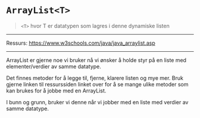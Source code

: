 # `ArrayList<T>`

> `<T>` hvor T er datatypen som lagres i denne dynamiske listen

---

Ressurs: https://www.w3schools.com/java/java_arraylist.asp

---

ArrayList er gjerne noe vi bruker nå vi ønsker å holde styr på en liste med elementer/verdier av samme datatype.

Det finnes metoder for å legge til, fjerne, klarere listen og mye mer. Bruk gjerne linken til ressurssiden linket over for å se mange ulike metoder som kan brukes for å jobbe med en ArrayList.

I bunn og grunn, bruker vi denne når vi jobber med en liste med verdier av samme datatype.